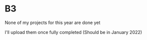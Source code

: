 # B3

None of my projects for this year are done yet

I'll upload them once fully completed (Should be in January 2022)
